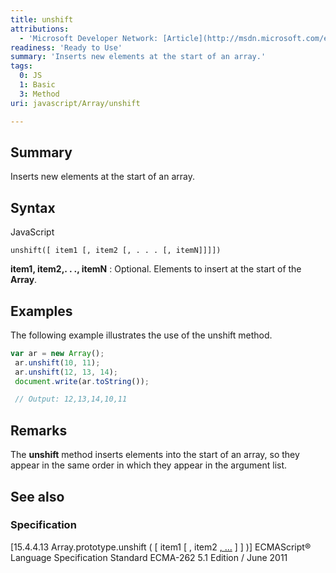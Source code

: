 ```yaml
---
title: unshift
attributions:
  - 'Microsoft Developer Network: [Article](http://msdn.microsoft.com/en-us/library/ie/ezk94dwt(v=vs.94).aspx)'
readiness: 'Ready to Use'
summary: 'Inserts new elements at the start of an array.'
tags:
  0: JS
  1: Basic
  3: Method
uri: javascript/Array/unshift

---
```

## <span>Summary</span>

Inserts new elements at the start of an array.

## <span>Syntax</span>

<span class="language">JavaScript</span>

    unshift([ item1 [, item2 [, . . . [, itemN]]]])

**item1, item2,. . ., itemN**
:   Optional. Elements to insert at the start of the **Array**.

## <span>Examples</span>

The following example illustrates the use of the unshift method.

``` js
var ar = new Array();
 ar.unshift(10, 11);
 ar.unshift(12, 13, 14);
 document.write(ar.toString());

 // Output: 12,13,14,10,11
```

## <span>Remarks</span>

The **unshift** method inserts elements into the start of an array, so they appear in the same order in which they appear in the argument list.

## <span>See also</span>

### <span>Specification</span>

[15.4.4.13 Array.prototype.unshift ( [ item1 [ , item2 [ , …](http://www.ecma-international.org/ecma-262/5.1/#sec-15.4.4.13) ] ] )] ECMAScript® Language Specification Standard ECMA-262 5.1 Edition / June 2011

